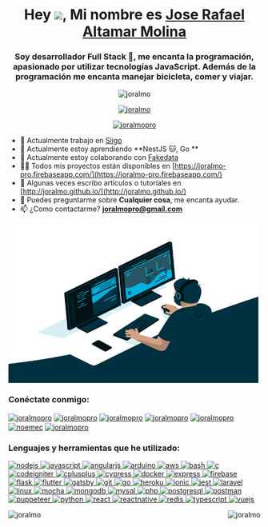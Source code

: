 <h1 align="center">Hey <img src="https://media.giphy.com/media/hvRJCLFzcasrR4ia7z/giphy.gif" width="50px">, Mi nombre es <a href="https://www.linkedin.com/in/joralmopro" target="_blank">Jose Rafael Altamar Molina</a></h1>
<h3 align="center">Soy desarrollador Full Stack 🚀, me encanta la programación, apasionado por utilizar tecnologías JavaScript. Además de la programación me encanta manejar bicicleta, comer y viajar.</h3>

<p align="center"> <img src="https://komarev.com/ghpvc/?username=joralmo&label=Profile%20views&color=0e75b6&style=flat" alt="joralmo" /> </p>

<p align="center"> <a href="https://github.com/ryo-ma/github-profile-trophy"><img src="https://github-profile-trophy.vercel.app/?username=joralmo" alt="joralmo" /></a> </p>

<p align="center"> <a href="https://twitter.com/joralmopro" target="blank"><img src="https://img.shields.io/twitter/follow/joralmopro?logo=twitter&style=for-the-badge" alt="joralmopro" /></a> </p>



- 🔭 Actualmente trabajo en [Siigo](https://www.siigo.com)
- 🌱 Actualmente estoy aprendiendo **NestJS 🐱, Go **
- 👯 Actualmente estoy colaborando con [Fakedata](https://github.com/NoEMEC/fakedata)
- 👨‍💻 Todos mis proyectos están disponibles en [https://joralmo-pro.firebaseapp.com/](https://joralmo-pro.firebaseapp.com/)
- 📝 Algunas veces escribo artículos o tutoriales en [http://joralmo.github.io/](http://joralmo.github.io/)
- 💬 Puedes preguntarme sobre **Cualquier cosa**, me encanta ayudar.
- 📫 ¿Como contactarme? **joralmopro@gmail.com**

<img align="center" alt="GIF" src="https://github.com/Joralmo/Joralmo/blob/master/assets/code.gif?raw=true" width="500" height="320" />




<h3 align="left">Conéctate conmigo:</h3>
<p align="left">
<a href="https://codepen.io/joralmopro" target="blank"><img align="center" src="https://cdn.jsdelivr.net/npm/simple-icons@3.0.1/icons/codepen.svg" alt="joralmopro" height="30" width="40" /></a>
<a href="https://twitter.com/joralmopro" target="blank"><img align="center" src="https://cdn.jsdelivr.net/npm/simple-icons@3.0.1/icons/twitter.svg" alt="joralmopro" height="30" width="40" /></a>
<a href="https://linkedin.com/in/joralmopro" target="blank"><img align="center" src="https://cdn.jsdelivr.net/npm/simple-icons@3.0.1/icons/linkedin.svg" alt="joralmopro" height="30" width="40" /></a>
<a href="https://stackoverflow.com/users/7243255/joralmopro" target="blank"><img align="center" src="https://cdn.jsdelivr.net/npm/simple-icons@3.0.1/icons/stackoverflow.svg" alt="joralmopro" height="30" width="40" /></a>
<a href="https://instagram.com/joralmopro" target="blank"><img align="center" src="https://cdn.jsdelivr.net/npm/simple-icons@3.0.1/icons/instagram.svg" alt="joralmopro" height="30" width="40" /></a>
<a href="http://bit.ly/channel-NoEMEC" target="blank"><img align="center" src="https://cdn.jsdelivr.net/npm/simple-icons@3.0.1/icons/youtube.svg" alt="noemec" height="30" width="40" /></a>
<a href="https://www.hackerrank.com/joralmopro" target="blank"><img align="center" src="https://cdn.jsdelivr.net/npm/simple-icons@3.0.1/icons/hackerrank.svg" alt="joralmopro" height="30" width="40" /></a>
</p>

<h3 align="left">Lenguajes y herramientas que he utilizado:</h3>
<p align="left">
    <a href="https://nodejs.org" target="_blank">
        <img
            src="https://devicons.github.io/devicon/devicon.git/icons/nodejs/nodejs-original-wordmark.svg"
            alt="nodejs"
            width="40"
            height="40"
        />
    </a>
    <a
        href="https://developer.mozilla.org/en-US/docs/Web/JavaScript"
        target="_blank"
    >
        <img
            src="https://devicons.github.io/devicon/devicon.git/icons/javascript/javascript-original.svg"
            alt="javascript"
            width="40"
            height="40"
        />
    </a>
    <a href="https://angular.io" target="_blank">
        <img
            src="https://devicons.github.io/devicon/devicon.git/icons/angularjs/angularjs-original.svg"
            alt="angularjs"
            width="40"
            height="40"
        />
    </a>
    <a href="https://www.arduino.cc/" target="_blank">
        <img
            src="https://cdn.worldvectorlogo.com/logos/arduino-1.svg"
            alt="arduino"
            width="40"
            height="40"
        />
    </a>
    <a href="https://aws.amazon.com" target="_blank">
        <img
            src="https://devicons.github.io/devicon/devicon.git/icons/amazonwebservices/amazonwebservices-original-wordmark.svg"
            alt="aws"
            width="40"
            height="40"
        />
    </a>
    <a href="https://www.gnu.org/software/bash/" target="_blank">
        <img
            src="https://www.vectorlogo.zone/logos/gnu_bash/gnu_bash-icon.svg"
            alt="bash"
            width="40"
            height="40"
        />
    </a>
    <a href="https://www.cprogramming.com/" target="_blank">
        <img
            src="https://devicons.github.io/devicon/devicon.git/icons/c/c-original.svg"
            alt="c"
            width="40"
            height="40"
        />
    </a>
    <a href="https://codeigniter.com" target="_blank">
        <img
            src="https://cdn.worldvectorlogo.com/logos/codeigniter.svg"
            alt="codeigniter"
            width="40"
            height="40"
        />
    </a>
    <a href="https://www.w3schools.com/cpp/" target="_blank">
        <img
            src="https://devicons.github.io/devicon/devicon.git/icons/cplusplus/cplusplus-original.svg"
            alt="cplusplus"
            width="40"
            height="40"
        />
    </a>
    <a href="https://www.cypress.io" target="_blank">
        <img
            src="https://raw.githubusercontent.com/simple-icons/simple-icons/6e46ec1fc23b60c8fd0d2f2ff46db82e16dbd75f/icons/cypress.svg"
            alt="cypress"
            width="40"
            height="40"
        />
    </a>
    <a href="https://www.docker.com/" target="_blank">
        <img
            src="https://devicons.github.io/devicon/devicon.git/icons/docker/docker-original-wordmark.svg"
            alt="docker"
            width="40"
            height="40"
        />
    </a>
    <a href="https://expressjs.com" target="_blank">
        <img
            src="https://devicons.github.io/devicon/devicon.git/icons/express/express-original-wordmark.svg"
            alt="express"
            width="40"
            height="40"
        />
    </a>
    <a href="https://firebase.google.com/" target="_blank">
        <img
            src="https://www.vectorlogo.zone/logos/firebase/firebase-icon.svg"
            alt="firebase"
            width="40"
            height="40"
        />
    </a>
    <a href="https://flask.palletsprojects.com/" target="_blank">
        <img
            src="https://www.vectorlogo.zone/logos/pocoo_flask/pocoo_flask-icon.svg"
            alt="flask"
            width="40"
            height="40"
        />
    </a>
    <a href="https://flutter.dev" target="_blank">
        <img
            src="https://www.vectorlogo.zone/logos/flutterio/flutterio-icon.svg"
            alt="flutter"
            width="40"
            height="40"
        />
    </a>
    <a href="https://www.gatsbyjs.com/" target="_blank">
        <img
            src="https://www.vectorlogo.zone/logos/gatsbyjs/gatsbyjs-icon.svg"
            alt="gatsby"
            width="40"
            height="40"
        />
    </a>
    <a href="https://git-scm.com/" target="_blank">
        <img
            src="https://www.vectorlogo.zone/logos/git-scm/git-scm-icon.svg"
            alt="git"
            width="40"
            height="40"
        />
    </a>
    <a href="https://golang.org" target="_blank">
        <img
            src="https://devicons.github.io/devicon/devicon.git/icons/go/go-original.svg"
            alt="go"
            width="40"
            height="40"
        />
    </a>
    <a href="https://heroku.com" target="_blank">
        <img
            src="https://www.vectorlogo.zone/logos/heroku/heroku-icon.svg"
            alt="heroku"
            width="40"
            height="40"
        />
    </a>
    <a href="https://ionicframework.com" target="_blank">
        <img
            src="https://upload.wikimedia.org/wikipedia/commons/d/d1/Ionic_Logo.svg"
            alt="ionic"
            width="40"
            height="40"
        />
    </a>
    <a href="https://jestjs.io" target="_blank">
        <img
            src="https://www.vectorlogo.zone/logos/jestjsio/jestjsio-icon.svg"
            alt="jest"
            width="40"
            height="40"
        />
    </a>
    <a href="https://laravel.com/" target="_blank">
        <img
            src="https://devicons.github.io/devicon/devicon.git/icons/laravel/laravel-plain-wordmark.svg"
            alt="laravel"
            width="40"
            height="40"
        />
    </a>
    <a href="https://www.linux.org/" target="_blank">
        <img
            src="https://devicons.github.io/devicon/devicon.git/icons/linux/linux-original.svg"
            alt="linux"
            width="40"
            height="40"
        />
    </a>
    <a href="https://mochajs.org" target="_blank">
        <img
            src="https://www.vectorlogo.zone/logos/mochajs/mochajs-icon.svg"
            alt="mocha"
            width="40"
            height="40"
        />
    </a>
    <a href="https://www.mongodb.com/" target="_blank">
        <img
            src="https://devicons.github.io/devicon/devicon.git/icons/mongodb/mongodb-original-wordmark.svg"
            alt="mongodb"
            width="40"
            height="40"
        />
    </a>
    <a href="https://www.mysql.com/" target="_blank">
        <img
            src="https://devicons.github.io/devicon/devicon.git/icons/mysql/mysql-original-wordmark.svg"
            alt="mysql"
            width="40"
            height="40"
        />
    </a>
    <a href="https://www.php.net" target="_blank">
        <img
            src="https://devicons.github.io/devicon/devicon.git/icons/php/php-original.svg"
            alt="php"
            width="40"
            height="40"
        />
    </a>
    <a href="https://www.postgresql.org" target="_blank">
        <img
            src="https://devicons.github.io/devicon/devicon.git/icons/postgresql/postgresql-original-wordmark.svg"
            alt="postgresql"
            width="40"
            height="40"
        />
    </a>
    <a href="https://postman.com" target="_blank">
        <img
            src="https://www.vectorlogo.zone/logos/getpostman/getpostman-icon.svg"
            alt="postman"
            width="40"
            height="40"
        />
    </a>
    <a href="https://github.com/puppeteer/puppeteer" target="_blank">
        <img
            src="https://www.vectorlogo.zone/logos/pptrdev/pptrdev-official.svg"
            alt="puppeteer"
            width="40"
            height="40"
        />
    </a>
    <a href="https://www.python.org" target="_blank">
        <img
            src="https://devicons.github.io/devicon/devicon.git/icons/python/python-original.svg"
            alt="python"
            width="40"
            height="40"
        />
    </a>
    <a href="https://reactjs.org/" target="_blank">
        <img
            src="https://devicons.github.io/devicon/devicon.git/icons/react/react-original-wordmark.svg"
            alt="react"
            width="40"
            height="40"
        />
    </a>
    <a href="https://reactnative.dev/" target="_blank">
        <img
            src="https://reactnative.dev/img/header_logo.svg"
            alt="reactnative"
            width="40"
            height="40"
        />
    </a>
    <a href="https://redis.io" target="_blank">
        <img
            src="https://devicons.github.io/devicon/devicon.git/icons/redis/redis-original-wordmark.svg"
            alt="redis"
            width="40"
            height="40"
        />
    </a>
    <a href="https://www.typescriptlang.org/" target="_blank">
        <img
            src="https://devicons.github.io/devicon/devicon.git/icons/typescript/typescript-original.svg"
            alt="typescript"
            width="40"
            height="40"
        />
    </a>
    <a href="https://vuejs.org/" target="_blank">
        <img
            src="https://devicons.github.io/devicon/devicon.git/icons/vuejs/vuejs-original-wordmark.svg"
            alt="vuejs"
            width="40"
            height="40"
        />
    </a>
</p>



<p><img align="left" src="https://github-readme-stats.vercel.app/api/top-langs?username=joralmo&show_icons=true&custom_title=Lenguajes%20mas%20utilizados&langs_count=8&hide_border=true" alt="joralmo" /></p>

<p>&nbsp;<img align="right" src="https://github-readme-stats.vercel.app/api?username=joralmo&show_icons=true&locale=es&hide_border=true" alt="joralmo" /></p>